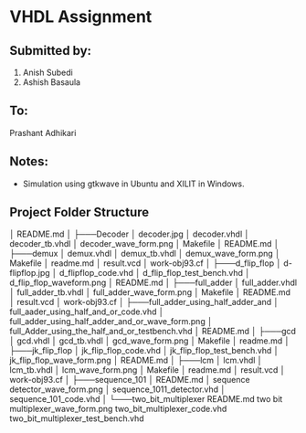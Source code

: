 # VHDL Assignment

## Submitted by:
1. Anish Subedi
2. Ashish Basaula

## To:
Prashant Adhikari

## Notes:
- Simulation using gtkwave in Ubuntu and XILIT in Windows.
## Project Folder Structure 
│   README.md
│
├───Decoder
│       decoder.jpg
│       decoder.vhdl
│       decoder_tb.vhdl
│       decoder_wave_form.png
│       Makefile
│       README.md
│
├───demux
│       demux.vhdl
│       demux_tb.vhdl
│       demux_wave_form.png
│       Makefile
│       readme.md
│       result.vcd
│       work-obj93.cf
│
├───d_flip_flop
│       d-flipflop.jpg
│       d_flipflop_code.vhd
│       d_flip_flop_test_bench.vhd
│       d_flip_flop_waveform.png
│       README.md
│
├───full_adder
│       full_adder.vhdl
│       full_adder_tb.vhdl
│       full_adder_wave_form.png
│       Makefile
│       README.md
│       result.vcd
│       work-obj93.cf
│
├───full_adder_using_half_adder_and
│       full_aader_using_half_and_or_code.vhd
│       full_adder_using_half_adder_and_or_wave_form.png
│       full_Adder_using_the_half_and_or_testbench.vhd
│       README.md
│
├───gcd
│       gcd.vhdl
│       gcd_tb.vhdl
│       gcd_wave_form.png
│       Makefile
│       readme.md
│
├───jk_flip_flop
│       jk_flip_flop_code.vhd
│       jk_flip_flop_test_bench.vhd
│       jk_flip_flop_wave_form.png
│       README.md
│
├───lcm
│       lcm.vhdl
│       lcm_tb.vhdl
│       lcm_wave_form.png
│       Makefile
│       readme.md
│       result.vcd
│       work-obj93.cf
│
├───sequence_101
│       README.md
│       sequence detector_wave_form.png
│       sequence_1011_detector.vhd
│       sequence_101_code.vhd
│
└───two_bit_multiplexer
        README.md
        two bit multiplexer_wave_form.png
        two_bit_multiplexer_code.vhd
        two_bit_multiplexer_test_bench.vhd
